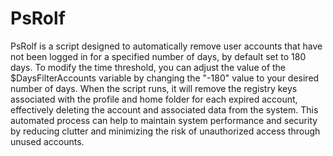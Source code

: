 # PsRolf
PsRolf  is a script designed to automatically remove user accounts that have not been logged in for a specified number of days, by default set to 180 days. To modify the time threshold, you can adjust the value of the $DaysFilterAccounts variable by changing the "-180" value to your desired number of days. When the script runs, it will remove the registry keys associated with the profile and home folder for each expired account, effectively deleting the account and associated data from the system. This automated process can help to maintain system performance and security by reducing clutter and minimizing the risk of unauthorized access through unused accounts.
